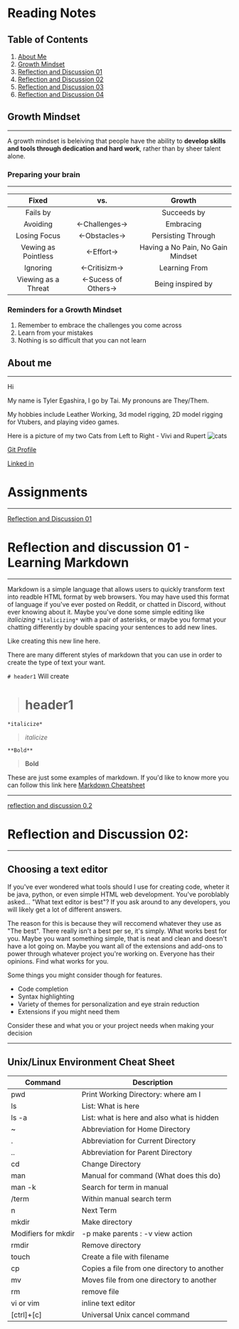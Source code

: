# Reading Notes

## Table of Contents

1. [About Me](About-Me.md)
2. [Growth Mindset](Growth-Mindset.md)
3. [Reflection and Discussion 01](https://github.com/wildwoodwaltz/reading-notes/blob/main/Reflection%20and%20Discussion%2001.md)
4. [Reflection and Discussion 02](ReflectionandDiscussion02.md)
5. [Reflection and Discussion 03](ReflectionandDiscussion03.md)
6. [Reflection and Discussion 04](ReflectionandDiscussion04.md)


## Growth Mindset
---

A growth mindset is beleiving that people have the ability to **develop skills and tools through dedication and hard work**, rather than by sheer talent alone.


### Preparing your brain
---

|Fixed|vs.|Growth|
|:---:|:---:| :---: |
| Fails by||Succeeds by|
|Avoiding|<-Challenges->|Embracing|
|Losing Focus|<-Obstacles->|Persisting Through|
|Vewing as Pointless|<-Effort->|Having a No Pain, No Gain Mindset|
|Ignoring| <-Critisizm->| Learning From|
|Viewing as a Threat|<-Sucess of Others->|Being inspired by|

### Reminders for a Growth Mindset
1. Remember to embrace the challenges you come across
2. Learn from your mistakes
3. Nothing is so difficult that you can not learn


## About me
---
Hi

My name is Tyler Egashira, I go by Tai. My pronouns are They/Them.

My hobbies include Leather Working, 3d model rigging, 2D model rigging for Vtubers, and playing video games.

Here is a picture of my two Cats from Left to Right - Vivi and Rupert
![cats](https://github.com/wildwoodwaltz/reading-notes/blob/main/assets/images/vivandrupert.png?raw=true)

[Git Profile](https://github.com/wildwoodwaltz)

[Linked in](https://www.linkedin.com/in/tyleregashira/)


# Assignments
---

[Reflection and Discussion 01](https://github.com/wildwoodwaltz/reading-notes/blob/main/Refection%20and%20Discussion%2001.md)

# Reflection and discussion 01 - Learning Markdown

---

Markdown is a simple language that allows users to quickly transform text into readble HTML format by web browsers. 
You may have used this format of language if you've ever posted on Reddit, 
or chatted in Discord, without ever knowing about it. 
Maybe you've done some simple editing like *italicizing* `*italicizing*` with a pair of asterisks, 
or maybe you format your chatting differently by double spacing your sentences to add new lines. 

Like creating this new line here. 

There are many different styles of markdown that you can use in order to create the type of text your want. 

`# header1` Will create
># header1

`*italicize*`
>*italicize*

`**Bold**`
>**Bold**

These are just some examples of markdown. 
If you'd like to know more you can follow this link here 
[Markdown Cheatsheet](https://www.markdownguide.org/cheat-sheet/)

---

[reflection and discussion 0.2](https://github.com/wildwoodwaltz/reading-notes/blob/main/Reflection%20and%20discussion%2002.md)
# Reflection and Discussion 02:
---

## Choosing a text editor

If you've ever wondered what tools should I use for creating code, wheter it be java, python, or even simple HTML web development. You've poroblably asked...
"What text editor is best"? If you ask around to any developers, you will likely get a lot of different answers. 

The reason for this is because they will reccomend whatever they use as "The best". There really isn't a best per se, it's simply. What works best for you.
Maybe you want something simple, that is neat and clean and doesn't have a lot going on. Maybe you want all of the extensions and add-ons to power through whatever project you're working on. Everyone has their opinions. Find what works for you.

Some things you might consider though for features.
- Code completion
- Syntax highlighting
- Variety of themes for personalization and eye strain reduction
- Extensions if you might need them

Consider these and what you or your project needs when making your decision

---

## Unix/Linux Environment Cheat Sheet

|Command|Description|
---|---|
|pwd|Print Working Directory: where am I|
|ls| List: What is here|
|ls -a| List: what is here and also what is hidden|
|~| Abbreviation for Home Directory|
|.| Abbreviation for Current Directory|
|..| Abbreviation for Parent Directory|
|cd| Change Directory|
|man <command>| Manual for command (What does this do)|
|man -k <term>| Search for term in manual|
|/term| Within manual search term|
|n| Next Term|
|mkdir| Make directory |
|Modifiers for mkdir|-p make parents : -v view action|
|rmdir| Remove directory|
|touch <filename>| Create a file with filename|
|cp <source> <destination>| Copies a file from one directory to another|
|mv <source> <destination>| Moves file from one directory to another|
|rm <file>|remove file|
|vi or vim| inline text editor|
|[ctrl]+[c]|Universal Unix cancel command|
